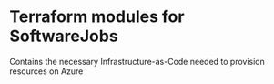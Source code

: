 # Terraform modules for SoftwareJobs

Contains the necessary Infrastructure-as-Code needed to provision resources on Azure
